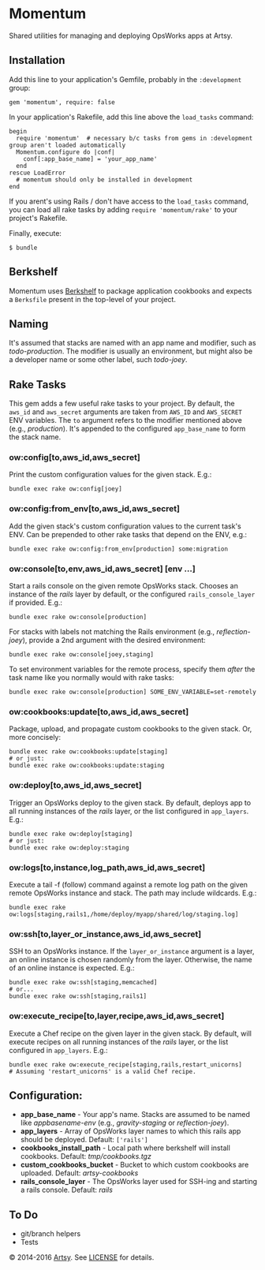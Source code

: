 # Momentum

Shared utilities for managing and deploying OpsWorks apps at Artsy.


## Installation

Add this line to your application's Gemfile, probably in the `:development` group:

    gem 'momentum', require: false

In your application's Rakefile, add this line above the `load_tasks` command:

    begin
      require 'momentum'  # necessary b/c tasks from gems in :development group aren't loaded automatically
      Momentum.configure do |conf|
        conf[:app_base_name] = 'your_app_name'
      end
    rescue LoadError
      # momentum should only be installed in development
    end

If you arent's using Rails / don't have access to the `load_tasks` command, you can load all rake tasks by adding `require 'momentum/rake'` to your project's Rakefile.

Finally, execute:

    $ bundle


## Berkshelf

Momentum uses [Berkshelf](http://berkshelf.com/) to package application cookbooks and expects a `Berksfile` present in the top-level of your project.

## Naming

It's assumed that stacks are named with an app name and modifier, such as _todo-production_. The modifier is usually an environment, but might also be a developer name or some other label, such _todo-joey_.

## Rake Tasks

This gem adds a few useful rake tasks to your project. By default, the `aws_id` and `aws_secret` arguments are taken from `AWS_ID` and `AWS_SECRET` ENV variables. The `to` argument refers to the modifier mentioned above (e.g., _production_). It's appended to the configured `app_base_name` to form the stack name.

### ow:config[to,aws_id,aws_secret]

Print the custom configuration values for the given stack. E.g.:

    bundle exec rake ow:config[joey]

### ow:config:from_env[to,aws_id,aws_secret]

Add the given stack's custom configuration values to the current task's ENV. Can be prepended to other rake tasks that depend on the ENV, e.g.:

    bundle exec rake ow:config:from_env[production] some:migration

### ow:console[to,env,aws_id,aws_secret] [env ...]

Start a rails console on the given remote OpsWorks stack. Chooses an instance of the _rails_ layer by default, or the configured `rails_console_layer` if provided. E.g.:

    bundle exec rake ow:console[production]

For stacks with labels not matching the Rails environment (e.g., _reflection-joey_), provide a 2nd argument with the desired environment:

    bundle exec rake ow:console[joey,staging]

To set environment variables for the remote process, specify them _after_ the task name like you normally would with rake tasks:

    bundle exec rake ow:console[production] SOME_ENV_VARIABLE=set-remotely

### ow:cookbooks:update[to,aws_id,aws_secret]

Package, upload, and propagate custom cookbooks to the given stack. Or, more concisely:

    bundle exec rake ow:cookbooks:update[staging]
    # or just:
    bundle exec rake ow:cookbooks:update:staging

### ow:deploy[to,aws_id,aws_secret]

Trigger an OpsWorks deploy to the given stack. By default, deploys app to all running instances of the _rails_ layer, or the list configured in `app_layers`. E.g.:

    bundle exec rake ow:deploy[staging]
    # or just:
    bundle exec rake ow:deploy:staging

### ow:logs[to,instance,log_path,aws_id,aws_secret]

Execute a tail -f (follow) command against a remote log path on the given remote OpsWorks instance and stack. The path may include wildcards. E.g.:

    bundle exec rake ow:logs[staging,rails1,/home/deploy/myapp/shared/log/staging.log]

### ow:ssh[to,layer_or_instance,aws_id,aws_secret]

SSH to an OpsWorks instance. If the `layer_or_instance` argument is a layer, an online instance is chosen randomly from the layer. Otherwise, the name of an online instance is expected. E.g.:

    bundle exec rake ow:ssh[staging,memcached]
    # or...
    bundle exec rake ow:ssh[staging,rails1]

### ow:execute_recipe[to,layer,recipe,aws_id,aws_secret]

Execute a Chef recipe on the given layer in the given stack. By default, will execute recipes on all running instances of the _rails_ layer, or the list configured in `app_layers`. E.g.:

    bundle exec rake ow:execute_recipe[staging,rails,restart_unicorns]
    # Assuming 'restart_unicorns' is a valid Chef recipe.


## Configuration:

* **app_base_name** - Your app's name. Stacks are assumed to be named like _appbasename-env_ (e.g., _gravity-staging_ or _reflection-joey_).
* **app_layers** - Array of OpsWorks layer names to which this rails app should be deployed. Default: `['rails']`
* **cookbooks_install_path** - Local path where berkshelf will install cookbooks. Default: _tmp/cookbooks.tgz_
* **custom_cookbooks_bucket** - Bucket to which custom cookbooks are uploaded. Default: _artsy-cookbooks_
* **rails_console_layer** - The OpsWorks layer used for SSH-ing and starting a rails console. Default: _rails_


## To Do

* git/branch helpers
* Tests


&copy; 2014-2016 [Artsy](http://artsy.net). See [LICENSE](LICENSE.txt) for details.

